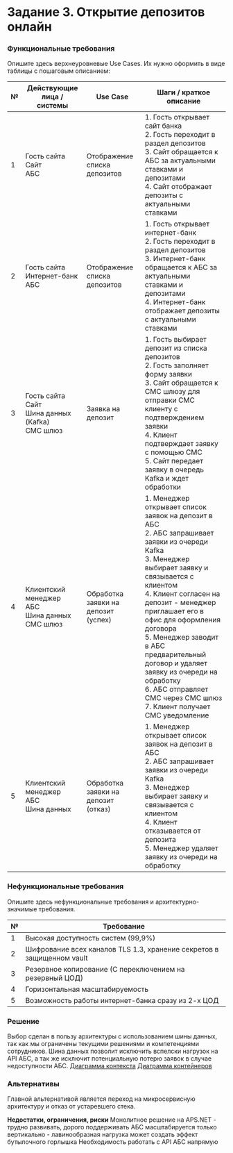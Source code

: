 # Задание 3. Открытие депозитов онлайн

### Функциональные требования
Опишите здесь верхнеуровневые Use Cases. Их нужно оформить в виде таблицы с пошаговым описанием:

| №   | Действующие лица / системы                                 | Use Case                            | Шаги / краткое описание                                                                                                                                                                                                                                                                                                                                                                                                                    |
|-----|------------------------------------------------------------|-------------------------------------|--------------------------------------------------------------------------------------------------------------------------------------------------------------------------------------------------------------------------------------------------------------------------------------------------------------------------------------------------------------------------------------------------------------------------------------------|
| 1   | Гость сайта<br />Сайт</br>АБС                              | Отображение списка депозитов        | 1. Гость открывает сайт банка <br>2. Гость переходит в раздел депозитов<br>3. Сайт обращается к АБС за актуальными ставками и депозитами<br/>4. Сайт отображает депозиты с актуальными ставками                                                                                                                                                                                                                                            |
| 2   | Гость сайта<br />Интернет-банк</br>АБС                     | Отображение списка депозитов        | 1. Гость открывает интернет-банк <br>2. Гость переходит в раздел депозитов<br>3. Интернет-банк обращается к АБС за актуальными ставками и депозитами<br/>4. Интернет-банк отображает депозиты с актуальными ставками                                                                                                                                                                                                                       |
| 3   | Гость сайта<br />Сайт</br>Шина данных (Kafka)<br/>СМС шлюз | Заявка на депозит                   | 1. Гость выбирает депозит из списка депозитов <br>2. Гость заполняет форму заявки<br>3. Сайт обращается к СМС шлюзу для отправки СМС клиенту с подтверждением заявки<br />4. Клиент подтверждает заявку с помощью СМС <br/> 5. Сайт передает заявку в очередь Kafka и ждет обработки                                                                                                                                                       |
| 4   | Клиентский менеджер<br />АБС<br />Шина данных<br/>СМС шлюз | Обработка заявки на депозит (успех) | 1. Менеджер открывает список заявок на депозит в АБС <br>2. АБС запрашивает заявки из очереди Kafka<br />3. Менеджер выбирает заявку и связывается с клиентом <br>4. Клиент согласен на депозит - менеджер приглашает его в офис для оформления договора<br />5. Менеджер заводит в АБС предварительный договор и удаляет заявку из очереди на обработку<br />6. АБС отправляет СМС через СМС шлюз<br />7. Клиент получает СМС уведомление |
| 5   | Клиентский менеджер<br />АБС<br />Шина данных              | Обработка заявки на депозит (отказ) | 1. Менеджер открывает список заявок на депозит в АБС <br>2. АБС запрашивает заявки из очереди Kafka<br />3. Менеджер выбирает заявку и связывается с клиентом <br>4. Клиент отказывается от депозита<br />5. Менеджер удаляет заявку из очереди на обработку                                                                                                                                                                               |


### Нефункциональные требования
Опишите здесь нефункциональные требования и архитектурно-значимые требования.

| №   | Требование                                                            |
|-----|-----------------------------------------------------------------------|
| 1   | Высокая доступность систем (99,9%)                                    |
| 2   | Шифрование всех каналов TLS 1.3, хранение секретов в защищенном vault |
| 3   | Резервное копирование (С переключением на резервный ЦОД)              |
| 4   | Горизонтальная масштабируемость                                       |
| 5   | Возможность работы интернет-банка сразу из 2-х ЦОД                    |

### Решение
Выбор сделан в пользу архитектуры с использованием шины данных, так как мы ограничены текущими решениями и компетенциями сотрудников. Шина данных позволит исключить вспелски нагрузок на API АБС, а так же исключит потенциальную потерю заявок в случае недоступности АБС.
[Диаграмма контекста](c4_context.drawio)
[Диаграмма контейнеров](c4_container.drawio)

### <a name="_bjrr7veeh80c"></a>**Альтернативы**
Главной альтернативой является переход на микросервисную архитектуру и отказ от устаревшего стека.

**Недостатки, ограничения, риски**
Монолитное решение на APS.NET - трудно развивать, дорого поддерживать
АБС масштабируется только вертикально - лавинообразная нагрузка может создать эффект бутылочного горлышка
Необходимость работать с API АБС напрямую

